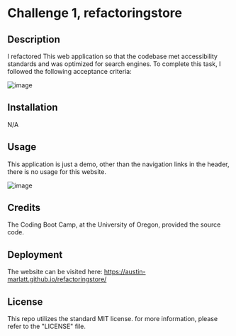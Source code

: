 # Challenge 1, refactoringstore

## Description

I refactored This web application so that the codebase met accessibility standards and was optimized for search engines.
To complete this task, I followed the following acceptance criteria:

![image](https://github.com/Austin-Marlatt/refactoringstore/assets/148661094/ed381722-35fb-441b-9e0e-d3d07f5be970)

## Installation

N/A

## Usage

This application is just a demo, other than the navigation links in the header, there is no usage for this website.

![image](https://github.com/Austin-Marlatt/refactoringstore/assets/148661094/31b3c02c-ab30-4fcc-bc42-848ff55c718b)

## Credits

The Coding Boot Camp, at the University of Oregon, provided the source code.

## Deployment

The website can be visited here: https://austin-marlatt.github.io/refactoringstore/

## License

This repo utilizes the standard MIT license.
for more information, please refer to the "LICENSE" file.
